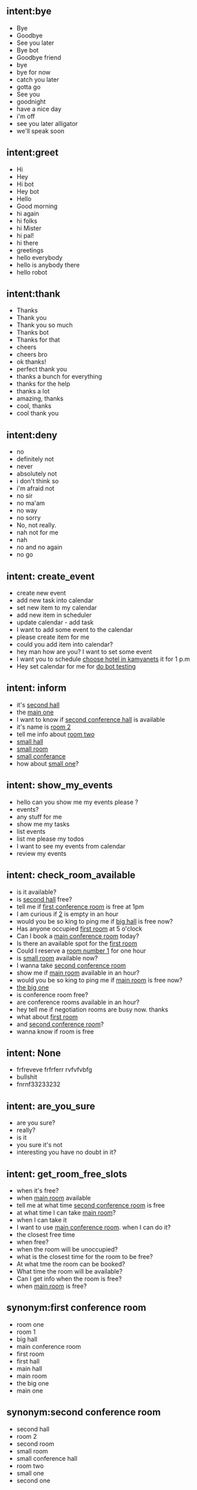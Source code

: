 ## intent:bye
- Bye
- Goodbye
- See you later
- Bye bot
- Goodbye friend
- bye
- bye for now
- catch you later
- gotta go
- See you
- goodnight
- have a nice day
- i'm off
- see you later alligator
- we'll speak soon

## intent:greet
- Hi
- Hey
- Hi bot
- Hey bot
- Hello
- Good morning
- hi again
- hi folks
- hi Mister
- hi pal!
- hi there
- greetings
- hello everybody
- hello is anybody there
- hello robot

## intent:thank
- Thanks
- Thank you
- Thank you so much
- Thanks bot
- Thanks for that
- cheers
- cheers bro
- ok thanks!
- perfect thank you
- thanks a bunch for everything
- thanks for the help
- thanks a lot
- amazing, thanks
- cool, thanks
- cool thank you

## intent:deny
- no
- definitely not
- never
- absolutely not
- i don't think so
- i'm afraid not
- no sir
- no ma'am
- no way
- no sorry
- No, not really.
- nah not for me
- nah
- no and no again
- no go

## intent: create_event
- create new event
- add new task into calendar
- set new item to my calendar
- add new item in scheduler
- update calendar - add task
- I want to add some event to the calendar
- please create item for me
- could you add item into calendar?
- hey man how are you? I want to set some event
- I want you to schedule [choose hotel in kamyanets](event_name) it for 1 p.m
- Hey set calendar for me for [do bot testing](event_name)

## intent: inform
- it's [second hall](room_name)
- the [main one](room_name)
- I want to know if [second conference hall](room_name) is available
- it's name is [room 2](room_name)
- tell me info about [room two](room_name)
- [small hall](room_name)
- [small room](room_name)
- [small conferance](room_name)
- how about [small one](room_name)?


## intent: show_my_events
- hello can you show me my events please ?
- events?
- any stuff for me
- show me my tasks
- list events
- list me please my todos
- I want to see my events from calendar
- review my events

## intent: check_room_available
- is it available?
- is [second hall](room_name) free?
- tell me if [first conference room](room_name) is free at 1pm
- I am curious if  [2](room_name) is empty in an hour
- would  you be so king to ping me if [big hall](room_name) is free now?
- Has anyone occupied [first room](room_name) at 5 o'clock
- Can I book a  [main conference room](room_name) today?
- Is there an available spot for the [first room](room_name)
- Could I reserve a [room number 1](room_name) for one hour
- is [small room](room_name) available now?
- I wanna take [second conference room](room_name)
- show me if [main room](room_name) available in an hour?
- would you be so king to ping me if [main room](room_name) is free now?
- [the big one](room_name)
- is conference room free?
- are conference rooms available in an hour?
- hey tell me if negotiation rooms are busy now. thanks
- what about [first room](room_name)
- and [second conference room](room_name)?
- wanna know if room is free

## intent: None
- frfreveve frfrferr rvfvfvbfg
- bullshit
- fnrnf33233232


## intent: are_you_sure
- are you sure?
- really?
- is it
- you sure it's not
- interesting you have no doubt in it?

## intent: get_room_free_slots
- when it's free?
- when [main room](room_name) available
- tell me at what time [second conference room](room_name) is free
- at what time I can take [main room](room_name)?
- when I can take it
- I want to use [main conference room](room_name). when I can do it?
- the closest free time
- when free?
- when the room will be unoccupied?
- what is the closest time for the room to be free?
- At what tme the room can be booked?
- What time the room will be available?
- Can I get info when the room is free?
- when [main room](room_name) is free?

## synonym:first conference room
- room one
- room 1
- big hall
- main conference room
- first room
- first hall
- main hall
- main room
- the big one
- main one

## synonym:second conference room
- second hall
- room 2
- second room
- small room
- small conference hall
- room two
- small one
- second one
